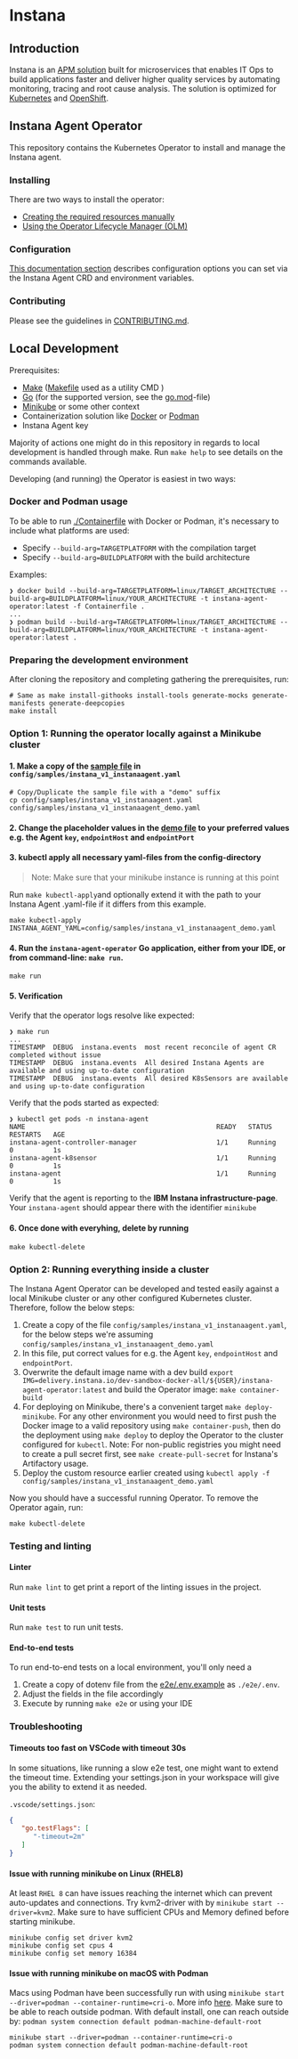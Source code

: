 # Instana

## Introduction

Instana is an [APM solution](https://www.ibm.com/products/instana) built for microservices that enables IT Ops to build applications faster and deliver higher quality services by automating monitoring, tracing and root cause analysis. The solution is optimized for [Kubernetes](https://www.ibm.com/products/instana/kubernetes-monitoring) and [OpenShift](https://www.ibm.com/products/instana/supported-technologies/openshift-monitoring).

## Instana Agent Operator

This repository contains the Kubernetes Operator to install and manage the Instana agent.

### Installing

There are two ways to install the operator:

* [Creating the required resources manually](https://www.ibm.com/docs/en/instana-observability/current?topic=agents-installing-kubernetes#install-the-operator-manually)
* [Using the Operator Lifecycle Manager (OLM)](https://www.ibm.com/docs/en/instana-observability/current?topic=openshift-installing-agent-red-hat#installing-the-operator-by-using-olm)

### Configuration

[This documentation section](https://www.ibm.com/docs/en/instana-observability/current?topic=agents-installing-kubernetes#operator-configuration) describes configuration options you can set via the Instana Agent CRD and environment variables.

### Contributing

Please see the guidelines in [CONTRIBUTING.md](CONTRIBUTING.md).

## Local Development

Prerequisites:

* [Make](https://www.gnu.org/software/make/) ([Makefile](Makefile) used as a utility CMD )
* [Go](https://go.dev) (for the supported version, see the [go.mod](go.mod)-file)
* [Minikube](https://minikube.sigs.k8s.io/docs/) or some other context
* Containerization solution like [Docker](https://www.docker.com/) or [Podman](https://podman.io/)
* Instana Agent key

Majority of actions one might do in this repository in regards to local development is handled through make. Run `make help` to see details on the commands available.

Developing (and running) the Operator is easiest in two ways:

### Docker and Podman usage

To be able to run [./Containerfile](./Containerfile) with Docker or Podman, it's necessary to include what platforms are used:
- Specify `--build-arg=TARGETPLATFORM` with the compilation target
- Specify `--build-arg=BUILDPLATFORM` with the build architecture

Examples:
```shell
❯ docker build --build-arg=TARGETPLATFORM=linux/TARGET_ARCHITECTURE --build-arg=BUILDPLATFORM=linux/YOUR_ARCHITECTURE -t instana-agent-operator:latest -f Containerfile .
...
❯ podman build --build-arg=TARGETPLATFORM=linux/TARGET_ARCHITECTURE --build-arg=BUILDPLATFORM=linux/YOUR_ARCHITECTURE -t instana-agent-operator:latest .
```


### Preparing the development environment

After cloning the repository and completing gathering the prerequisites, run:

```shell
# Same as make install-githooks install-tools generate-mocks generate-manifests generate-deepcopies
make install
```

### **Option 1:** Running the operator locally against a **Minikube** cluster

#### 1. Make a **copy** of the [sample file](config/samples/instana_v1_instanaagent.yaml) in `config/samples/instana_v1_instanaagent.yaml`

```shell
# Copy/Duplicate the sample file with a "demo" suffix
cp config/samples/instana_v1_instanaagent.yaml config/samples/instana_v1_instanaagent_demo.yaml
```

#### 2. Change the placeholder values in the [**demo file**](config/samples/instana_v1_instanaagent_demo.yaml) to your preferred values e.g. the Agent `key`, `endpointHost` and `endpointPort`

#### 3. kubectl apply all necessary yaml-files from the config-directory

> Note: Make sure that your minikube instance is running at this point

Run `make kubectl-apply`and optionally extend it with the path to your Instana Agent .yaml-file if it differs from this example.

```shell
make kubectl-apply INSTANA_AGENT_YAML=config/samples/instana_v1_instanaagent_demo.yaml
```

#### 4. Run the `instana-agent-operator` Go application, either from your IDE, or from command-line: `make run`.

```shell
make run
```

#### 5. Verification

Verify that the operator logs resolve like expected:

```shell
❯ make run
...
TIMESTAMP  DEBUG  instana.events  most recent reconcile of agent CR completed without issue
TIMESTAMP  DEBUG  instana.events  All desired Instana Agents are available and using up-to-date configuration 
TIMESTAMP  DEBUG  instana.events  All desired K8sSensors are available and using up-to-date configuration
```

Verify that the pods started as expected:

```shell
❯ kubectl get pods -n instana-agent
NAME                                                READY   STATUS    RESTARTS   AGE
instana-agent-controller-manager                    1/1     Running   0          1s
instana-agent-k8sensor                              1/1     Running   0          1s
instana-agent                                       1/1     Running   0          1s
```

Verify that the agent is reporting to the **IBM Instana infrastructure-page**. Your `instana-agent` should appear there with the identifier `minikube`

#### 6. Once done with everyhing, delete by running

```shell
make kubectl-delete
```

### **Option 2:** Running everything inside a cluster

The Instana Agent Operator can be developed and tested easily against a local Minikube cluster or any other configured
Kubernetes cluster. Therefore, follow the below steps:

1. Create a copy of the file `config/samples/instana_v1_instanaagent.yaml`, for the below steps we're assuming `config/samples/instana_v1_instanaagent_demo.yaml`
2. In this file, put correct values for e.g. the Agent `key`, `endpointHost` and `endpointPort`.
3. Overwrite the default image name with a dev build `export IMG=delivery.instana.io/dev-sandbox-docker-all/${USER}/instana-agent-operator:latest` and build the Operator image: `make container-build`
4. For deploying on Minikube, there's a convenient target `make deploy-minikube`. For any other environment you would
   need to first push the Docker image to a valid repository using `make container-push`, then do the deployment
   using `make deploy` to deploy the Operator to the cluster configured for `kubectl`. Note: For non-public registries you might need to create a pull secret first, see `make create-pull-secret` for Instana's Artifactory usage.
5. Deploy the custom resource earlier created using `kubectl apply -f config/samples/instana_v1_instanaagent_demo.yaml`

Now you should have a successful running Operator.
To remove the Operator again, run:
```shell
make kubectl-delete
```

### Testing and linting

#### Linter

Run `make lint` to get print a report of the linting issues in the project.

#### Unit tests

Run `make test` to run unit tests.

#### End-to-end tests

To run end-to-end tests on a local environment, you'll only need a 

1. Create a copy of dotenv file from the [e2e/.env.example](./e2e/.env.example) as `./e2e/.env`.
2. Adjust the fields in the file accordingly
3. Execute by running `make e2e` or using your IDE

### Troubleshooting

   #### Timeouts too fast on VSCode with timeout 30s

   In some situations, like running a slow e2e test, one might want to extend the timeout time. Extending your settings.json in your workspace will give you the ability to extend it as needed.

   `.vscode/settings.json`:
   ```json
   {
      "go.testFlags": [
         "-timeout=2m"
      ]
   }
   ```

   #### Issue with running **minikube** on **Linux** (RHEL8)

   At least `RHEL 8` can have issues reaching the internet which can prevent auto-updates and connections. Try kvm2-driver with by `minikube start --driver=kvm2`. Make sure to have sufficient CPUs and Memory defined before starting minikube.

   ```shell
   minikube config set driver kvm2
   minikube config set cpus 4
   minikube config set memory 16384
   ```

  #### Issue with running **minikube** on **macOS** with **Podman**

   Macs using Podman have been successfully run with using `minikube start --driver=podman --container-runtime=cri-o`. More info [here](https://minikube.sigs.k8s.io/docs/drivers/podman/). Make sure to be able to reach outside podman. With default install, one can reach outside by: `podman system connection default podman-machine-default-root`

   ```shell
   minikube start --driver=podman --container-runtime=cri-o
   podman system connection default podman-machine-default-root
   ```